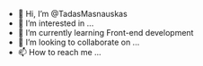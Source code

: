 - 👋 Hi, I’m @TadasMasnauskas
- 👀 I’m interested in ...
- 🌱 I’m currently learning Front-end development
- 💞️ I’m looking to collaborate on ...
- 📫 How to reach me ...

<!---
Masnauskas/Masnauskas is a ✨ special ✨ repository because its `README.md` (this file) appears on your GitHub profile.
You can click the Preview link to take a look at your changes.
--->
